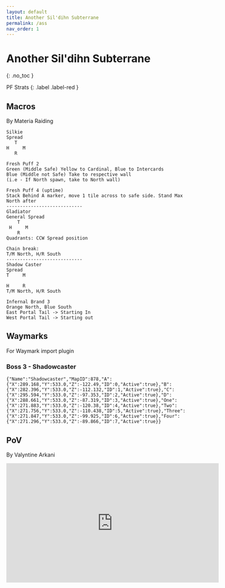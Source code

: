 ```yaml
---
layout: default
title: Another Sil'dihn Subterrane
permalink: /ass
nav_order: 1
---
```


# Another Sil'dihn Subterrane
{: .no_toc }

PF Strats
{: .label .label-red }

## Macros
By Materia Raiding

```
Silkie
Spread
   T          
H     M    
   R          

Fresh Puff 2
Green (Middle Safe) Yellow to Cardinal, Blue to Intercards
Blue (Middle not Safe) Take to respective wall
(i.e - If North spawn, take to North wall)

Fresh Puff 4 (uptime)
Stack Behind A marker, move 1 tile across to safe side. Stand Max North after
----------------------------
Gladiator
General Spread
    T          
 H     M    
    R         
Quadrants: CCW Spread position

Chain break:
T/M North, H/R South
----------------------------
Shadow Caster
Spread
T     M

H     R
T/M North, H/R South

Infernal Brand 3
Orange North, Blue South
East Portal Tail -> Starting In
West Portal Tail -> Starting out
```

## Waymarks
For Waymark import plugin

### Boss 3 - Shadowcaster
```
{"Name":"Shadowcaster","MapID":878,"A":{"X":289.168,"Y":533.0,"Z":-122.49,"ID":0,"Active":true},"B":{"X":282.396,"Y":533.0,"Z":-112.132,"ID":1,"Active":true},"C":{"X":295.594,"Y":533.0,"Z":-97.353,"ID":2,"Active":true},"D":{"X":288.661,"Y":533.0,"Z":-87.319,"ID":3,"Active":true},"One":{"X":271.883,"Y":533.0,"Z":-120.38,"ID":4,"Active":true},"Two":{"X":271.756,"Y":533.0,"Z":-110.438,"ID":5,"Active":true},"Three":{"X":271.847,"Y":533.0,"Z":-99.925,"ID":6,"Active":true},"Four":{"X":271.296,"Y":533.0,"Z":-89.866,"ID":7,"Active":true}}
```

## PoV
By Valyntine Arkani

<iframe width="560" height="315" src="https://youtu.be/y6qMt7YGE0U?si=FnZNMABEWgmtusi1" title="YouTube video player" frameborder="0" allow="accelerometer; autoplay; clipboard-write; encrypted-media; gyroscope; picture-in-picture; web-share" allowfullscreen></iframe>
